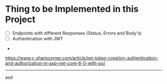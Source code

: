 ﻿# Thing to be Implemented in this Project

- [ ] Endpoints with different Responses (Status, Errors and Body's)
- [ ] Authentication with JWT
-
https://www.c-sharpcorner.com/article/jwt-token-creation-authentication-and-authorization-in-asp-net-core-6-0-with-po/

---
asd